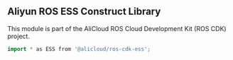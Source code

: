 ## Aliyun ROS ESS Construct Library

This module is part of the AliCloud ROS Cloud Development Kit (ROS CDK) project.

```go
import * as ESS from '@alicloud/ros-cdk-ess';
```
